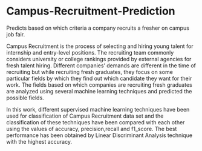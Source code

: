 # Campus-Recruitment-Prediction
Predicts based on which criteria a company recruits a fresher on campus job fair.

Campus Recruitment is the process of selecting and hiring young talent for internship and entry-level positions. The recruiting team commonly considers university or college rankings provided by external agencies for fresh talent hiring. Different companies’ demands are different in the time of recruiting but while recruiting fresh graduates, they focus on some particular fields by which they find out which candidate they want for their work. The fields based on which companies are recruiting fresh graduates are analyzed using several machine learning techniques and predicted the possible fields.

In this work, different supervised machine learning techniques have been used for classification of Campus Recruitment data set and the classification of these techniques have been compared with each other using the values of accuracy, precision,recall and f1_score.
The best performance has been obtained by Linear Discriminant Analysis technique with the highest accuracy.
